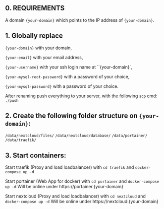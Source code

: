 ## 0. REQUIREMENTS

A domain ``{your-domain}`` which points to the IP address of ``{your-domain}``.

## 1. Globally replace
``{your-domain}`` with your domain,

``{your-email}`` with your email address,

``{your-username}`` with your ssh login name at ``{your-domain}`,

``{your-mysql-root-password}`` with a password of your choice,

``{your-mysql-password}`` with a password of your choice.


After renaming push everything to your server, with the following `scp` cmd: ``./push``

## 2. Create the following folder structure on ``{your-domain}``:

``/data/nextcloud/files/``
``/data/nextcloud/database/``
``/data/portainer/``
``/data/traefik/``

## 3. Start containers:

Start traefik (Proxy and load loadbalancer) with ``cd traefik`` and ``docker-compose up -d``

Start portainer (Web App for docker) with ``cd portainer`` and ``docker-compose up -d``
Will be online under https://portainer.{your-domain}

Start nextcloud (Proxy and load loadbalancer) with ``cd nextcloud`` and ``docker-compose up -d``
Will be online under https://nextcloud.{your-domain}

